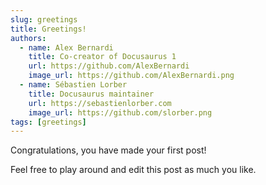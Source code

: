 ```yaml
---
slug: greetings
title: Greetings!
authors:
  - name: Alex Bernardi
    title: Co-creator of Docusaurus 1
    url: https://github.com/AlexBernardi
    image_url: https://github.com/AlexBernardi.png
  - name: Sébastien Lorber
    title: Docusaurus maintainer
    url: https://sebastienlorber.com
    image_url: https://github.com/slorber.png
tags: [greetings]
---
```


Congratulations, you have made your first post!

Feel free to play around and edit this post as much you like.